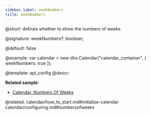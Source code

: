 ```yaml
---
sidebar_label: weekNumbers
title: weekNumbers
---          
```


@short: defines whether to show the numbers of weeks

@signature: weekNumbers?: boolean;

@default: false

@example: 
var calendar = new dhx.Calendar("calendar_container", { 
    weekNumbers: true
});


@template:	api_config
@descr: 

**Related sample**:
- [Calendar. Numbers Of Weeks](https://snippet.dhtmlx.com/9692gk6n)

@related:
calendar/how_to_start.md#initialize-calendar
calendar/configuring.md#numbersofweeks

